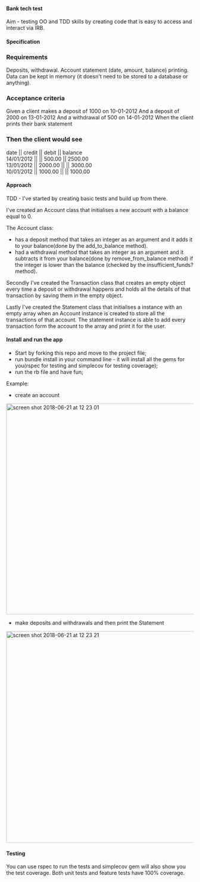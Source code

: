 #### Bank tech test

Aim - testing OO and TDD skills by creating code that is easy to access and interact via IRB.

#### Specification
### Requirements

Deposits, withdrawal.
Account statement (date, amount, balance) printing.
Data can be kept in memory (it doesn't need to be stored to a database or anything).

### Acceptance criteria

Given a client makes a deposit of 1000 on 10-01-2012
And a deposit of 2000 on 13-01-2012
And a withdrawal of 500 on 14-01-2012
When the client prints their bank statement

### Then the client would see

  date || credit || debit || balance  
  14/01/2012 || || 500.00 || 2500.00  
  13/01/2012 || 2000.00 || || 3000.00  
  10/01/2012 || 1000.00 || || 1000.00  


#### Approach
TDD - I've started by creating basic tests and build up from there.

I've created an Account class that initialises a new account with a balance equal to 0.

The Account class:
- has a deposit method that takes an integer as an argument and it adds it to your balance(done by the add_to_balance method).
- had a withdrawal method that takes an integer as an argument and it subtracts it from your balance(done by remove_from_balance method) if the integer is lower than the balance (checked by the insufficient_funds? method).

Secondly I've created the Transaction class that creates an empty object every time a deposit or withdrawal happens and holds all the details of that transaction by saving them in the empty object.

Lastly I've created the Statement class that initialises a instance with an empty array when an Account instance is created to store all the transactions of that account. The statement instance is able to add every transaction form the account to the array and print it for the user.

#### Install and run the app
 - Start by forking this repo and move to the project file;
 - run bundle install in your command line - it will install all the gems for you(rspec for testing and simplecov for testing coverage);
 - run the rb file and have fun;

Example:
 - create an account
<img width="565" alt="screen shot 2018-06-21 at 12 23 01" src="https://user-images.githubusercontent.com/33420740/41716336-01566464-754e-11e8-8c36-4e1eb3d40f04.png">

 - make deposits and withdrawals and then print the Statement
<img width="567" alt="screen shot 2018-06-21 at 12 23 21" src="https://user-images.githubusercontent.com/33420740/41716351-1363b486-754e-11e8-8150-f7c73805cd6c.png">

#### Testing
 You can use rspec to run the tests and simplecov gem will also show you the test coverage.
 Both unit tests and feature tests have 100% coverage.
